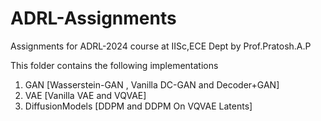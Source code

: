 # ADRL-Assignments
Assignments for ADRL-2024 course at IISc,ECE Dept by Prof.Pratosh.A.P

This folder contains the following implementations
1) GAN [Wasserstein-GAN , Vanilla DC-GAN and Decoder+GAN]
2) VAE [Vanilla VAE and VQVAE]
3) DiffusionModels [DDPM and DDPM On VQVAE Latents]

